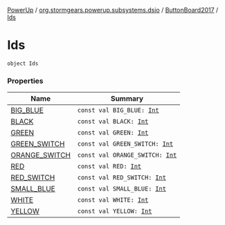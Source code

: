 [PowerUp](../../../index.md) / [org.stormgears.powerup.subsystems.dsio](../../index.md) / [ButtonBoard2017](../index.md) / [Ids](./index.md)

# Ids

`object Ids`

### Properties

| Name | Summary |
|---|---|
| [BIG_BLUE](-b-i-g_-b-l-u-e.md) | `const val BIG_BLUE: `[`Int`](https://kotlinlang.org/api/latest/jvm/stdlib/kotlin/-int/index.html) |
| [BLACK](-b-l-a-c-k.md) | `const val BLACK: `[`Int`](https://kotlinlang.org/api/latest/jvm/stdlib/kotlin/-int/index.html) |
| [GREEN](-g-r-e-e-n.md) | `const val GREEN: `[`Int`](https://kotlinlang.org/api/latest/jvm/stdlib/kotlin/-int/index.html) |
| [GREEN_SWITCH](-g-r-e-e-n_-s-w-i-t-c-h.md) | `const val GREEN_SWITCH: `[`Int`](https://kotlinlang.org/api/latest/jvm/stdlib/kotlin/-int/index.html) |
| [ORANGE_SWITCH](-o-r-a-n-g-e_-s-w-i-t-c-h.md) | `const val ORANGE_SWITCH: `[`Int`](https://kotlinlang.org/api/latest/jvm/stdlib/kotlin/-int/index.html) |
| [RED](-r-e-d.md) | `const val RED: `[`Int`](https://kotlinlang.org/api/latest/jvm/stdlib/kotlin/-int/index.html) |
| [RED_SWITCH](-r-e-d_-s-w-i-t-c-h.md) | `const val RED_SWITCH: `[`Int`](https://kotlinlang.org/api/latest/jvm/stdlib/kotlin/-int/index.html) |
| [SMALL_BLUE](-s-m-a-l-l_-b-l-u-e.md) | `const val SMALL_BLUE: `[`Int`](https://kotlinlang.org/api/latest/jvm/stdlib/kotlin/-int/index.html) |
| [WHITE](-w-h-i-t-e.md) | `const val WHITE: `[`Int`](https://kotlinlang.org/api/latest/jvm/stdlib/kotlin/-int/index.html) |
| [YELLOW](-y-e-l-l-o-w.md) | `const val YELLOW: `[`Int`](https://kotlinlang.org/api/latest/jvm/stdlib/kotlin/-int/index.html) |
